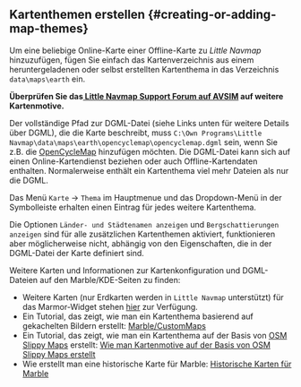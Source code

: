 ## Kartenthemen erstellen {#creating-or-adding-map-themes}

Um eine beliebige Online-Karte einer Offline-Karte zu _Little Navmap_ hinzuzufügen, fügen Sie einfach das Kartenverzeichnis aus einem heruntergeladenen oder selbst erstellten Kartenthema in das Verzeichnis `data\maps\earth` ein.

**Überprüfen Sie das[ Little Navmap Support Forum auf AVSIM](https://www.avsim.com/forums/forum/780-little-navmap-little-navconnect-little-logbook-support-forum/) auf weitere Kartenmotive.**


Der vollständige Pfad zur DGML-Datei \(siehe Links unten für weitere Details über DGML), die die Karte beschreibt, muss `C:\Own Programs\Little Navmap\data\maps\earth\opencyclemap\opencyclemap.dgml` sein, wenn Sie z.B. die [OpenCycleMap](http://www.opencyclemap.org) hinzufügen möchten. Die DGML-Datei kann sich auf einen Online-Kartendienst beziehen oder auch Offline-Kartendaten enthalten. Normalerweise enthält ein Kartenthema viel mehr Dateien als nur die DGML.

Das Menü `Karte` -> `Thema` im Hauptmenue und das Dropdown-Menü in der Symbolleiste erhalten einen Eintrag für jedes weitere Kartenthema.

Die Optionen `Länder- und Städtenamen anzeigen` und `Bergschattierungen anzeigen` sind für alle zusätzlichen Kartenthemen aktiviert, funktionieren aber möglicherweise nicht, abhängig von den Eigenschaften, die in der DGML-Datei der Karte definiert sind.

Weitere Karten und Informationen zur Kartenkonfiguration und DGML-Dateien auf den Marble/KDE-Seiten zu finden:

* Weitere Karten (nur Erdkarten werden in `Little Navmap` unterstützt) für das Marmor-Widget stehen [hier](https://marble.kde.org/maps.php) zur Verfügung.
* Ein Tutorial, das zeigt, wie man ein Kartenthema basierend auf gekachelten Bildern erstellt: [Marble/CustomMaps](https://techbase.kde.org/Marble/CustomMaps)
* Ein Tutorial, das zeigt, wie man ein Kartenthema auf der Basis von [OSM Slippy Maps](http://wiki.openstreetmap.org/wiki/Slippy_map_tilenames) erstellt: [Wie man Kartenmotive auf der Basis von OSM Slippy Maps erstellt](https://techbase.kde.org/Marble/OSMSlippyMaps)
* Wie erstellt man eine historische Karte für Marble: [Historische Karten für Marble](https://techbase.kde.org/Marble/HistoricalMaps)
